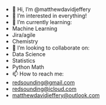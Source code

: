 - 👋 Hi, I’m @matthewdavidjeffery
- 👀 I’m interested in everything!
- 🌱 I’m currently learning:
- Machine Learning
- Jira/agile
- Chemistry
- 💞️ I’m looking to collaborate on:
- Data Science
- Statistics
- Python Math
- 📫 How to reach me:
- redsounding@gmail.com
- redsounding@icloud.com
- matthewdavidjeffery@outlook.com

<!---
matthewdavidjeffery/matthewdavidjeffery is a ✨ special ✨ repository because its `README.md` (this file) appears on your GitHub profile.
You can click the Preview link to take a look at your changes.
--->
